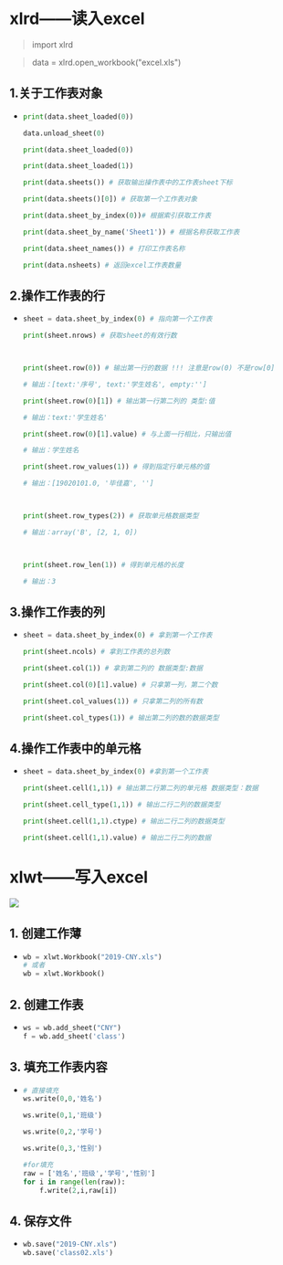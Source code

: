 # xlrd——读入excel

> import xlrd



> data = xlrd.open_workbook("excel.xls")

## 1.关于工作表对象

- ```python
  print(data.sheet_loaded(0))
  
  data.unload_sheet(0)
  
  print(data.sheet_loaded(0))
  
  print(data.sheet_loaded(1))
  
  print(data.sheets()) # 获取输出操作表中的工作表sheet下标
  
  print(data.sheets()[0]) # 获取第一个工作表对象
  
  print(data.sheet_by_index(0))# 根据索引获取工作表
  
  print(data.sheet_by_name('Sheet1')) # 根据名称获取工作表
  
  print(data.sheet_names()) # 打印工作表名称
  
  print(data.nsheets) # 返回excel工作表数量
  ```

  





## 2.操作工作表的行

- ```python
  sheet = data.sheet_by_index(0) # 指向第一个工作表
  
  print(sheet.nrows) # 获取sheet的有效行数
  
  
  
  print(sheet.row(0)) # 输出第一行的数据 !!! 注意是row(0) 不是row[0]
  
  # 输出：[text:'序号', text:'学生姓名', empty:'']
  
  print(sheet.row(0)[1]) # 输出第一行第二列的 类型:值
  
  # 输出：text:'学生姓名'
  
  print(sheet.row(0)[1].value) # 与上面一行相比，只输出值
  
  # 输出：学生姓名
  
  print(sheet.row_values(1)) # 得到指定行单元格的值
  
  # 输出：[19020101.0, '毕佳嘉', '']
  
  
  
  print(sheet.row_types(2)) # 获取单元格数据类型
  
  # 输出：array('B', [2, 1, 0])
  
  
  
  print(sheet.row_len(1)) # 得到单元格的长度
  
  # 输出：3
  ```

  







## 3.操作工作表的列

- ```python
  sheet = data.sheet_by_index(0) # 拿到第一个工作表
  
  print(sheet.ncols) # 拿到工作表的总列数
  
  print(sheet.col(1)) # 拿到第二列的 数据类型:数据
  
  print(sheet.col(0)[1].value) # 只拿第一列，第二个数
  
  print(sheet.col_values(1)) # 只拿第二列的所有数
  
  print(sheet.col_types(1)) # 输出第二列的数的数据类型
  ```





## 4.操作工作表中的单元格

- ```python
  sheet = data.sheet_by_index(0) #拿到第一个工作表
  
  print(sheet.cell(1,1)) # 输出第二行第二列的单元格 数据类型：数据
  
  print(sheet.cell_type(1,1)) # 输出二行二列的数据类型
  
  print(sheet.cell(1,1).ctype) # 输出二行二列的数据类型
  
  print(sheet.cell(1,1).value) # 输出二行二列的数据
  ```



# xlwt——写入excel

![](https://gitee.com/constsheng/imgcurl/raw/master/img/20210308233425.png)

## 1. 创建工作薄

- ```python
  wb = xlwt.Workbook("2019-CNY.xls")
  # 或者
  wb = xlwt.Workbook()
  ```



##  2. 创建工作表

- ```python
  ws = wb.add_sheet("CNY")
  f = wb.add_sheet('class')
  ```



## 3. 填充工作表内容

- ```python
  # 直接填充
  ws.write(0,0,'姓名')
  
  ws.write(0,1,'班级')
  
  ws.write(0,2,'学号')
  
  ws.write(0,3,'性别')
  
  #for填充
  raw = ['姓名','班级','学号','性别']
  for i in range(len(raw)):
      f.write(2,i,raw[i])
  ```

  

## 4. 保存文件

- ```python
  wb.save("2019-CNY.xls")
  wb.save('class02.xls')
  ```

  

